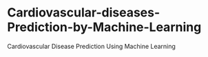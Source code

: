 # Cardiovascular-diseases-Prediction-by-Machine-Learning
Cardiovascular Disease Prediction Using Machine Learning
